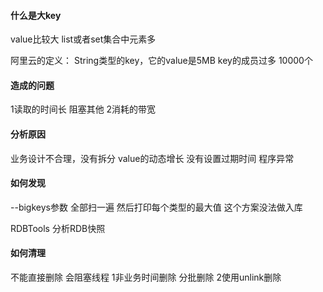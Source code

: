 #### 什么是大key
value比较大 
list或者set集合中元素多

阿里云的定义：
String类型的key，它的value是5MB
key的成员过多 10000个


#### 造成的问题
1读取的时间长  阻塞其他
2消耗的带宽


#### 分析原因
业务设计不合理，没有拆分
value的动态增长 没有设置过期时间
程序异常

#### 如何发现
--bigkeys参数   全部扫一遍 然后打印每个类型的最大值  这个方案没法做入库

RDBTools 分析RDB快照

#### 如何清理
不能直接删除 会阻塞线程
1非业务时间删除 分批删除
2使用unlink删除

